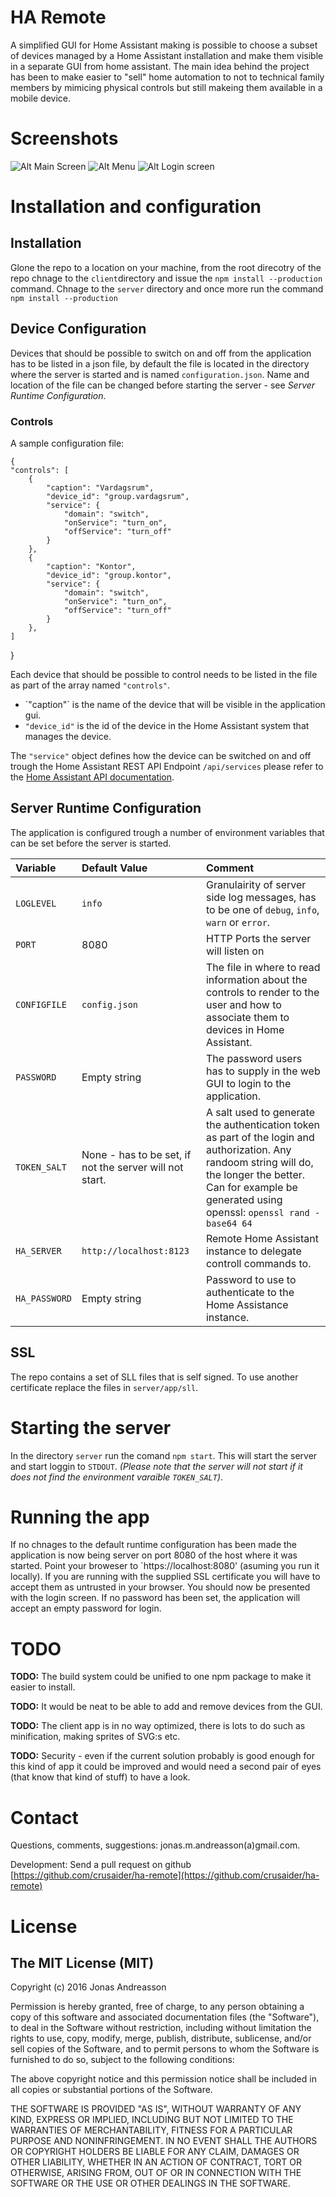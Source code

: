 # HA Remote
A simplified GUI for Home Assistant making is possible to choose a subset of devices managed by a Home Assistant installation and make them visible in a separate GUI from home assistant.
The main idea behind the project has been to make easier to "sell" home automation to not to technical family members by mimicing physical controls but still makeing them available in a mobile device.
# Screenshots
![Alt Main Screen](screenshots/buttons-screen.png "Main Screen")
![Alt Menu](screenshots/menu.png "Menu")
![Alt Login screen](screenshots/login-screen.png "Login Screen")
# Installation and configuration

## Installation
Glone the repo to a location on your machine, from the root direcotry of the repo chnage to the `client`directory and issue the `npm install --production` command.
Chnage to the `server` directory and once more run the command  `npm install --production`


## Device Configuration
Devices that should be possible to switch on and off from the application has to be listed in a json file, by default the file is located in the directory where the server is started and is named `configuration.json`. Name and location of the file can be changed before starting the server - see *Server Runtime Configuration*.
### Controls
A sample configuration file: 

	{
    "controls": [
        {
            "caption": "Vardagsrum",
            "device_id": "group.vardagsrum",
            "service": {
                "domain": "switch",
                "onService": "turn_on",
                "offService": "turn_off"
            }
        },
        {
            "caption": "Kontor",
            "device_id": "group.kontor",
            "service": {
                "domain": "switch",
                "onService": "turn_on",
                "offService": "turn_off"
            }
        },
    ]
}

Each device that should be possible to control needs to be listed in the file as part of the array named `"controls"`.

* ´"caption"` is the name of the device that will be visible in the application gui.
* `"device_id"` is the id of the device in the Home Assistant system that manages the device.

The `"service"` object defines how the device can be switched on and off trough the Home Assistant REST API Endpoint `/api/services` please refer to the [Home Assistant API documentation](https://home-assistant.io/developers/rest_api/#post-apiservicesltdomainltservice).


## Server Runtime Configuration
The application is configured trough a number of environment variables that can be set before the server is started.

| Variable | Default Value | Comment |
|:---------|:--------------|:--------|
|`LOGLEVEL`|`info`|Granulairity of server side log messages, has to be one of `debug`, `info`, `warn` or `error`.|
|`PORT`| 8080|HTTP Ports the server will listen on|
|`CONFIGFILE`|`config.json`|The file in where to read information about the controls to render to the user and how to associate them to devices in Home Assistant.|
|`PASSWORD`|Empty string|The password users has to supply in the web GUI to login to the application.|
|`TOKEN_SALT`|None - has to be set, if not the server will not start.|A salt used to generate the authentication token as part of the login and authorization. Any randoom string will do, the longer the better. Can for example be generated using openssl: `openssl rand -base64 64`|
|`HA_SERVER`|`http://localhost:8123`|Remote Home Assistant instance to delegate controll commands to.|
|`HA_PASSWORD`|Empty string|Password to use to authenticate to the Home Assistance instance.|

## SSL
The repo contains a set of SLL files that is self signed. To use another certificate replace the files in `server/app/sll`.

# Starting the server
In the directory `server` run the comand `npm start`. This will start the server and start loggin to `STDOUT`. *(Please note that the server will not start if it does not find the environment varaible `TOKEN_SALT`)*.

# Running the app
If no chnages to the default runtime configuration has been made the application is now being server on port 8080 of the host where it was started. Point your broweser to `https://localhost:8080' (asuming you run it locally). If you are running with the supplied SSL certificate you will have to accept them as untrusted in your browser. You should now be presented with the login screen. If no password has been set, the application will accept an empty password for login.

# TODO
**TODO:** The build system could be unified to one npm package to make it easier to install.

**TODO:** It would be neat to be able to add and remove devices from the GUI.

**TODO:** The client app is in no way optimized, there is lots to do such as minification, making sprites of SVG:s etc.

**TODO:** Security - even if the current solution probably is good enough for this kind of app it could be improved and would need a second pair of eyes (that know that kind of stuff) to have a look.


# Contact
Questions, comments, suggestions: jonas.m.andreasson(a)gmail.com.

Development: Send a pull request on github [https://github.com/crusaider/ha-remote](https://github.com/crusaider/ha-remote)

# License
## The MIT License (MIT)
  Copyright (c) 2016 Jonas Andreasson

Permission is hereby granted, free of charge, to any person obtaining a copy of this software and associated documentation files (the "Software"), to deal in the Software without restriction, including without limitation the rights to use, copy, modify, merge, publish, distribute, sublicense, and/or sell copies of the Software,                  and to permit persons to whom the Software is furnished to do so, subject to the following conditions:

The above copyright notice and this permission notice shall be included in all copies or substantial portions of the Software.

THE SOFTWARE IS PROVIDED "AS IS", WITHOUT WARRANTY OF ANY KIND, EXPRESS OR IMPLIED, INCLUDING BUT NOT LIMITED TO THE WARRANTIES OF MERCHANTABILITY, FITNESS FOR A PARTICULAR PURPOSE AND NONINFRINGEMENT. IN NO EVENT SHALL THE AUTHORS OR COPYRIGHT HOLDERS BE LIABLE FOR ANY CLAIM, DAMAGES OR OTHER LIABILITY, WHETHER IN AN ACTION OF CONTRACT, TORT OR OTHERWISE, ARISING FROM, OUT OF OR IN CONNECTION WITH THE SOFTWARE OR THE USE OR OTHER DEALINGS IN THE SOFTWARE.
